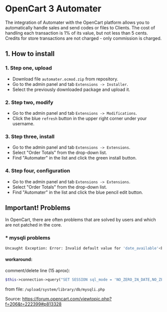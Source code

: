 # OpenCart 3 Automater

 The integration of Automater with the OpenCart platform allows you to automatically handle sales and send codes or files to Clients. The cost of handling each transaction is 1% of its value, but not less than 5 cents. Credits for store transactions are not charged - only commission is charged.

## 1. How to install

### 1. Step one, upload

- Download file `automater.ocmod.zip` from repository.
- Go to the admin panel and tab `Extensions -> Installer`.
- Select the previously downloaded package and upload it.

### 2. Step two, modify

- Go to the admin panel and tab `Extensions -> Modifications`.
- Click the blue `refresh` button in the upper right corner under your username.

### 3. Step three, install

- Go to the admin panel and tab `Extensions -> Extensions`.
- Select "Order Totals" from the drop-down list.
- Find "Automater" in the list and click the green install button.

### 4. Step four, configuration

- Go to the admin panel and tab `Extensions -> Extensions`.
- Select "Order Totals" from the drop-down list.
- Find "Automater" in the list and click the blue pencil edit button.

## Important! Problems
In OpenCart, there are often problems that are solved by users and which are not patched in the core.


### * mysqli problems
```bash
Uncaught Exception: Error: Invalid default value for 'date_available'<br />Error No: 1067<br />ALTER TABLE `oc_product` ADD `automater_product_id` VARCHAR(255) NULL in /home/ririen/Pobrane/opencart-3.0.3.7/upload/system/library/db/mysqli.php:41

```

#### workaround:
comment/delete line (15 aprox):
```php
$this->connection->query("SET SESSION sql_mode = 'NO_ZERO_IN_DATE,NO_ZERO_DATE,NO_ENGINE_SUBSTITUTION'");
```
from file: `/upload/system/library/db/mysqli.php`

Source: https://forum.opencart.com/viewtopic.php?f=206&t=222399#p813328
